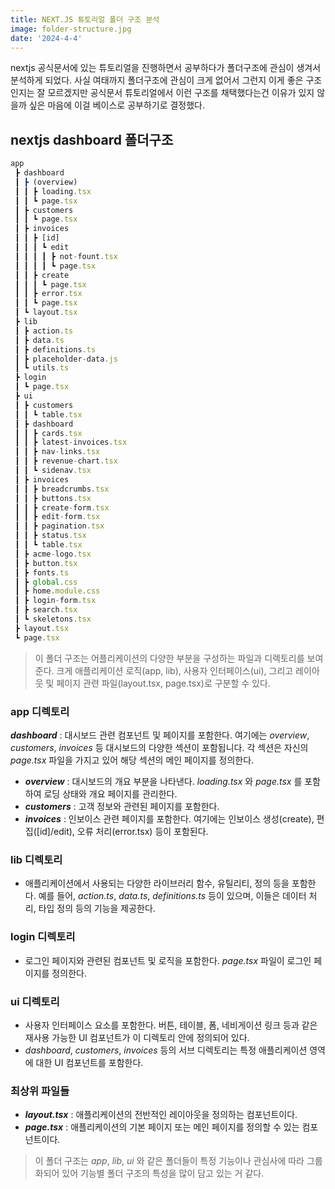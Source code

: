 ```yaml
---
title: NEXT.JS 튜토리얼 폴더 구조 분석
image: folder-structure.jpg
date: '2024-4-4'
---
```


nextjs 공식문서에 있는 튜토리얼을 진행하면서 공부하다가 폴더구조에 관심이 생겨서 분석하게 되었다. 사실 여태까지 폴더구조에 관심이 크게 없어서 그런지 이게 좋은 구조인지는 잘 모르겠지만 공식문서 튜토리얼에서 이런 구조를 채택했다는건 이유가 있지 않을까 싶은 마음에 이걸 베이스로 공부하기로 결정했다.

## nextjs dashboard 폴더구조

```js
app
 ┣ dashboard
 ┃ ┣ (overview)
 ┃ ┃ ┣ loading.tsx
 ┃ ┃ ┗ page.tsx
 ┃ ┣ customers
 ┃ ┃ ┗ page.tsx
 ┃ ┣ invoices
 ┃ ┃ ┣ [id]
 ┃ ┃ ┃ ┗ edit
 ┃ ┃ ┃ ┃ ┣ not-fount.tsx
 ┃ ┃ ┃ ┃ ┗ page.tsx
 ┃ ┃ ┣ create
 ┃ ┃ ┃ ┗ page.tsx
 ┃ ┃ ┣ error.tsx
 ┃ ┃ ┗ page.tsx
 ┃ ┗ layout.tsx
 ┣ lib
 ┃ ┣ action.ts
 ┃ ┣ data.ts
 ┃ ┣ definitions.ts
 ┃ ┣ placeholder-data.js
 ┃ ┗ utils.ts
 ┣ login
 ┃ ┗ page.tsx
 ┣ ui
 ┃ ┣ customers
 ┃ ┃ ┗ table.tsx
 ┃ ┣ dashboard
 ┃ ┃ ┣ cards.tsx
 ┃ ┃ ┣ latest-invoices.tsx
 ┃ ┃ ┣ nav-links.tsx
 ┃ ┃ ┣ revenue-chart.tsx
 ┃ ┃ ┗ sidenav.tsx
 ┃ ┣ invoices
 ┃ ┃ ┣ breadcrumbs.tsx
 ┃ ┃ ┣ buttons.tsx
 ┃ ┃ ┣ create-form.tsx
 ┃ ┃ ┣ edit-form.tsx
 ┃ ┃ ┣ pagination.tsx
 ┃ ┃ ┣ status.tsx
 ┃ ┃ ┗ table.tsx
 ┃ ┣ acme-logo.tsx
 ┃ ┣ button.tsx
 ┃ ┣ fonts.ts
 ┃ ┣ global.css
 ┃ ┣ home.module.css
 ┃ ┣ login-form.tsx
 ┃ ┣ search.tsx
 ┃ ┗ skeletons.tsx
 ┣ layout.tsx
 ┗ page.tsx
```

> 이 폴더 구조는 어플리케이션의 다양한 부분을 구성하는 파일과 디렉토리를 보여준다. 크게 애플리케이션 로직(app, lib), 사용자 인터페이스(ui), 그리고 레이아웃 및 페이지 관련 파일(layout.tsx, page.tsx)로 구분할 수 있다.

### app 디렉토리

**_dashboard_** : 대시보드 관련 컴포넌트 및 페이지를 포함한다. 여기에는 _overview_, _customers_, _invoices_ 등 대시보드의 다양한 섹션이 포함됩니다. 각 섹션은 자신의 _page.tsx_ 파일을 가지고 있어 해당 섹션의 메인 페이지를 정의한다.

- **_overview_** : 대시보드의 개요 부분을 나타낸다. _loading.tsx_ 와 _page.tsx_ 를 포함하여 로딩 상태와 개요 페이지를 관리한다.
- **_customers_** : 고객 정보와 관련된 페이지를 포함한다.
- **_invoices_** : 인보이스 관련 페이지를 포함한다. 여기에는 인보이스 생성(create), 편집([id]/edit), 오류 처리(error.tsx) 등이 포함된다.

### lib 디렉토리

- 애플리케이션에서 사용되는 다양한 라이브러리 함수, 유틸리티, 정의 등을 포함한다. 예를 들어, _action.ts_, _data.ts_, _definitions.ts_ 등이 있으며, 이들은 데이터 처리, 타입 정의 등의 기능을 제공한다.

### login 디렉토리

- 로그인 페이지와 관련된 컴포넌트 및 로직을 포함한다. _page.tsx_ 파일이 로그인 페이지를 정의한다.

### ui 디렉토리

- 사용자 인터페이스 요소를 포함한다. 버튼, 테이블, 폼, 네비게이션 링크 등과 같은 재사용 가능한 UI 컴포넌트가 이 디렉토리 안에 정의되어 있다.
- _dashboard_, _customers_, _invoices_ 등의 서브 디렉토리는 특정 애플리케이션 영역에 대한 UI 컴포넌트를 포함한다.

### 최상위 파일들

- **_layout.tsx_** : 애플리케이션의 전반적인 레이아웃을 정의하는 컴포넌트이다.
- **_page.tsx_** : 애플리케이션의 기본 페이지 또는 메인 페이지를 정의할 수 있는 컴포넌트이다.

> 이 폴더 구조는 _app_, _lib_, _ui_ 와 같은 폴더들이 특정 기능이나 관심사에 따라 그룹화되어 있어 기능별 폴더 구조의 특성을 많이 담고 있는 거 같다.
